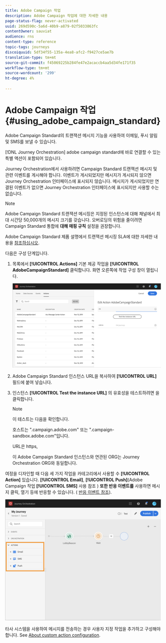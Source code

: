 ```yaml
---
title: Adobe Campaign 작업
description: Adobe Campaign 작업에 대한 자세한 내용
page-status-flag: never-activated
uuid: 269d590c-5a6d-40b9-a879-02f5033863fc
contentOwner: sauviat
audience: rns
content-type: reference
topic-tags: journeys
discoiquuid: 5df34f55-135a-4ea8-afc2-f9427ce5ae7b
translation-type: tm+mt
source-git-commit: f45069225b284fe47e2acaccb4aa5d34fe171f35
workflow-type: tm+mt
source-wordcount: '299'
ht-degree: 4%

---
```



# Adobe Campaign 작업 {#using_adobe_campaign_standard}

Adobe Campaign Standard의 트랜잭션 메시지 기능을 사용하여 이메일, 푸시 알림 및 SMS를 보낼 수 있습니다.

[!DNL Journey Orchestration] adobe campaign standard에 바로 연결할 수 있는 특별 액션이 포함되어 있습니다.

Journey Orchestration에서 사용하려면 Campaign Standard 트랜잭션 메시지 및 관련 이벤트를 게시해야 합니다. 이벤트가 게시되었지만 메시지가 게시되지 않으면 Journey Orchestration 인터페이스에 표시되지 않습니다. 메시지가 게시되었지만 연결된 이벤트가 없으면 Journey Orchestration 인터페이스에 표시되지만 사용할 수는 없습니다.

>[!NOTE]
>
>Adobe Campaign Standard 트랜잭션 메시징은 지정된 인스턴스에 대해 채널에서 최대 시간당 50,000개의 메시지 크기를 갖습니다. 오버로딩의 위험을 줄이려면 Campaign Standard 통합에 **대해 매핑 규칙** 설정을 권장합니다.
>
>Adobe Campaign Standard 제품 설명에서 트랜잭션 메시징 SLA에 대한 자세한 내용을 [참조하십시오](https://helpx.adobe.com/kr/legal/product-descriptions/campaign-standard.html).

다음은 구성 단계입니다.

1. 목록에서 **[!UICONTROL Actions]** 기본 제공 작업을 **[!UICONTROL AdobeCampaignStandard]** 클릭합니다. 화면 오른쪽에 작업 구성 창이 열립니다.

   ![](../assets/actioncampaign.png)

1. Adobe Campaign Standard 인스턴스 URL을 복사하여 **[!UICONTROL URL]** 필드에 붙여 넣습니다.

1. 인스턴스 **[!UICONTROL Test the instance URL]** 의 유효성을 테스트하려면 을 클릭합니다.

   >[!NOTE]
   >
   >이 테스트는 다음을 확인합니다.
   >
   >호스트는 &quot;.campaign.adobe.com&quot; 또는 &quot;.campaign-sandbox.adobe.com&quot;입니다.
   >
   >URL은 https,
   >
   >이 Adobe Campaign Standard 인스턴스와 연관된 ORG는 Journey Orchestration ORG와 동일합니다.

여정을 디자인할 때 다음 세 가지 작업을 카테고리에서 사용할 수 **[!UICONTROL Action]** 있습니다. **[!UICONTROL Email]**, **[!UICONTROL Push]**(Adobe Campaign 작업 **[!UICONTROL SMS]** 사용 참조 [](../building-journeys/using-adobe-campaign-actions.md)) **또한 반응 이벤트를** 사용하면 메시지 클릭, 열기 등에 반응할 수 있습니다. ( [반응 이벤트 참조](../building-journeys/reaction-events.md)).

![](../assets/journey58.png)

타사 시스템을 사용하여 메시지를 전송하는 경우 사용자 지정 작업을 추가하고 구성해야 합니다. See [About custom action configuration](../action/about-custom-action-configuration.md).
